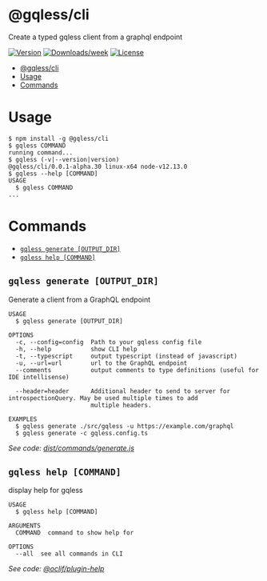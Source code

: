 # @gqless/cli

Create a typed gqless client from a graphql endpoint

[![Version](https://img.shields.io/npm/v/@gqless/cli.svg)](https://npmjs.org/package/@oclif/example-multi-ts)
[![Downloads/week](https://img.shields.io/npm/dw/@gqless/cli.svg)](https://npmjs.org/package/@oclif/example-multi-ts)
[![License](https://img.shields.io/npm/l/@oclif/example-multi-ts.svg)](https://github.com/oclif/example-multi-ts/blob/master/package.json)

<!-- toc -->

- [@gqless/cli](#gqlesscli)
- [Usage](#usage)
- [Commands](#commands)
  <!-- tocstop -->

# Usage

<!-- usage -->

```sh-session
$ npm install -g @gqless/cli
$ gqless COMMAND
running command...
$ gqless (-v|--version|version)
@gqless/cli/0.0.1-alpha.30 linux-x64 node-v12.13.0
$ gqless --help [COMMAND]
USAGE
  $ gqless COMMAND
...
```

<!-- usagestop -->

# Commands

<!-- commands -->

- [`gqless generate [OUTPUT_DIR]`](#gqless-generate-output_dir)
- [`gqless help [COMMAND]`](#gqless-help-command)

## `gqless generate [OUTPUT_DIR]`

Generate a client from a GraphQL endpoint

```
USAGE
  $ gqless generate [OUTPUT_DIR]

OPTIONS
  -c, --config=config  Path to your gqless config file
  -h, --help           show CLI help
  -t, --typescript     output typescript (instead of javascript)
  -u, --url=url        url to the GraphQL endpoint
  --comments           output comments to type definitions (useful for IDE intellisense)

  --header=header      Additional header to send to server for introspectionQuery. May be used multiple times to add
                       multiple headers.

EXAMPLES
  $ gqless generate ./src/gqless -u https://example.com/graphql
  $ gqless generate -c gqless.config.ts
```

_See code: [dist/commands/generate.js](https://github.com/samdenty/gqless/blob/v0.0.1-alpha.30/dist/commands/generate.js)_

## `gqless help [COMMAND]`

display help for gqless

```
USAGE
  $ gqless help [COMMAND]

ARGUMENTS
  COMMAND  command to show help for

OPTIONS
  --all  see all commands in CLI
```

_See code: [@oclif/plugin-help](https://github.com/oclif/plugin-help/blob/v2.2.3/src/commands/help.ts)_

<!-- commandsstop -->
